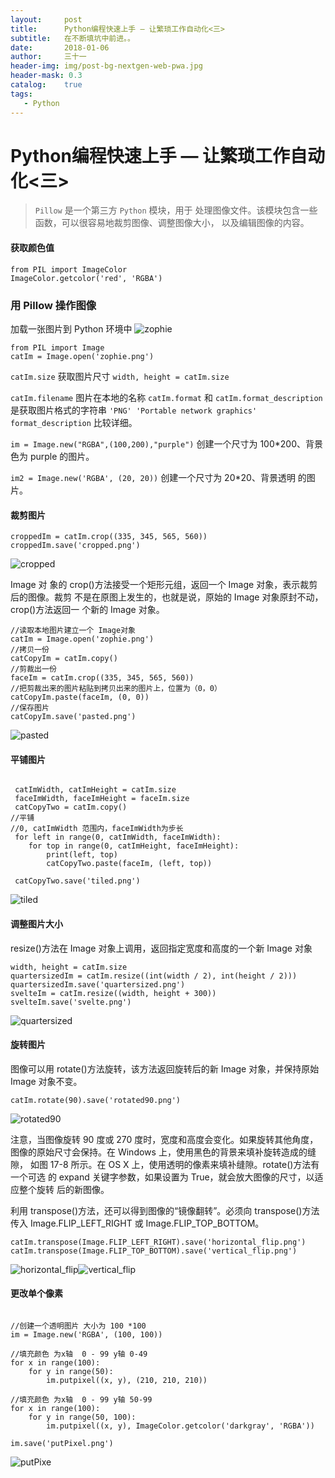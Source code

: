 ```yaml
---
layout:     post
title:      Python编程快速上手 — 让繁琐工作自动化<三>
subtitle:   在不断填坑中前进。。
date:       2018-01-06
author:     三十一
header-img: img/post-bg-nextgen-web-pwa.jpg
header-mask: 0.3
catalog:    true
tags:
   - Python
---
```


# Python编程快速上手 — 让繁琐工作自动化<三>

> `Pillow` 是一个第三方 `Python` 模块，用于 处理图像文件。该模块包含一些函数，可以很容易地裁剪图像、调整图像大小，以及编辑图像的内容。

#### 获取颜色值 

```
from PIL import ImageColor
ImageColor.getcolor('red', 'RGBA')
```

### 用 Pillow 操作图像

加载一张图片到 Python 环境中
![zophie](/media/15152393132842/zophie.png)


```
from PIL import Image
catIm = Image.open('zophie.png')
```

`catIm.size` 获取图片尺寸
`width, height = catIm.size`

`catIm.filename` 图片在本地的名称
`catIm.format` 和 `catIm.format_description` 是获取图片格式的字符串 `'PNG' 'Portable network graphics'` `format_description` 比较详细。

`im = Image.new("RGBA",(100,200),"purple")` 创建一个尺寸为 100*200、背景色为 purple 的图片。

`im2 = Image.new('RGBA', (20, 20))` 创建一个尺寸为 20*20、背景透明 的图片。


#### 裁剪图片

```
croppedIm = catIm.crop((335, 345, 565, 560))
croppedIm.save('cropped.png')
```
![cropped](/media/15152393132842/cropped.png)


Image 对 象的 crop()方法接受一个矩形元组，返回一个 Image 对象，表示裁剪后的图像。裁剪 不是在原图上发生的，也就是说，原始的 Image 对象原封不动，crop()方法返回一 个新的 Image 对象。


```
//读取本地图片建立一个 Image对象
catIm = Image.open('zophie.png')
//拷贝一份
catCopyIm = catIm.copy()
//剪裁出一份
faceIm = catIm.crop((335, 345, 565, 560))
//把剪裁出来的图片粘贴到拷贝出来的图片上，位置为（0，0）
catCopyIm.paste(faceIm, (0, 0))
//保存图片
catCopyIm.save('pasted.png')
```
![pasted](/media/15152393132842/pasted.png)



#### 平铺图片


```

 catImWidth, catImHeight = catIm.size
 faceImWidth, faceImHeight = faceIm.size
 catCopyTwo = catIm.copy()
//平铺
//0, catImWidth 范围内，faceImWidth为步长
 for left in range(0, catImWidth, faceImWidth):
    for top in range(0, catImHeight, faceImHeight):
        print(left, top)
        catCopyTwo.paste(faceIm, (left, top))
        
 catCopyTwo.save('tiled.png')
```

![tiled](/media/15152393132842/tiled.png)


#### 调整图片大小

resize()方法在 Image 对象上调用，返回指定宽度和高度的一个新 Image 对象

```
width, height = catIm.size
quartersizedIm = catIm.resize((int(width / 2), int(height / 2)))
quartersizedIm.save('quartersized.png')
svelteIm = catIm.resize((width, height + 300))
svelteIm.save('svelte.png')
```
![quartersized](/media/15152393132842/quartersized.png)



#### 旋转图片

图像可以用 rotate()方法旋转，该方法返回旋转后的新 Image 对象，并保持原始 Image 对象不变。

```
catIm.rotate(90).save('rotated90.png')
```
![rotated90](/media/15152393132842/rotated90.png)


注意，当图像旋转 90 度或 270 度时，宽度和高度会变化。如果旋转其他角度， 图像的原始尺寸会保持。在 Windows 上，使用黑色的背景来填补旋转造成的缝隙， 如图 17-8 所示。在 OS X 上，使用透明的像素来填补缝隙。rotate()方法有一个可选 的 expand 关键字参数，如果设置为 True，就会放大图像的尺寸，以适应整个旋转 后的新图像。

利用 transpose()方法，还可以得到图像的“镜像翻转”。必须向 transpose()方法 传入 Image.FLIP_LEFT_RIGHT 或 Image.FLIP_TOP_BOTTOM。

```
catIm.transpose(Image.FLIP_LEFT_RIGHT).save('horizontal_flip.png')
catIm.transpose(Image.FLIP_TOP_BOTTOM).save('vertical_flip.png')
```

![horizontal_flip](/media/15152393132842/horizontal_flip.png)![vertical_flip](/media/15152393132842/vertical_flip.png)


#### 更改单个像素


```

//创建一个透明图片 大小为 100 *100
im = Image.new('RGBA', (100, 100))

//填充颜色 为x轴  0 - 99 y轴 0-49
for x in range(100):
    for y in range(50):
        im.putpixel((x, y), (210, 210, 210))

//填充颜色 为x轴  0 - 99 y轴 50-99
for x in range(100):
    for y in range(50, 100):
        im.putpixel((x, y), ImageColor.getcolor('darkgray', 'RGBA'))

im.save('putPixel.png')
```
![putPixe](/media/15152393132842/putPixel.png)

